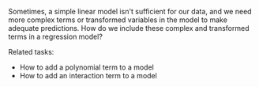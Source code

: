 
Sometimes, a simple linear model isn't sufficient for our data, and we need more complex terms or transformed variables in the model to make adequate predictions. How do we include these complex and transformed terms in a regression model?

Related tasks:

 * How to add a polynomial term to a model
 * How to add an interaction term to a model
